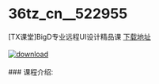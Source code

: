 # 36tz_cn__522955
[TX课堂]BigD专业远程UI设计精品课
[下载地址](http://www.36tz.cn/article/522955 "下载地址")
<br/></br>[![download](http://36tz.cn/muke_img/2018_07_1-6-300x219.png "下载地址")](http://www.36tz.cn/article/522955 "下载地址")
<br/></br>### 课程介绍:



